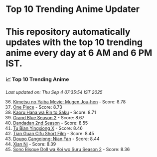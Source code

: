 # Top 10 Trending Anime Updater
# This repository automatically updates with the top 10 trending anime every day at 6 AM and 6 PM IST.

<!-- ANIME_LIST_START -->
### 📈 Top 10 Trending Anime

*Last updated on: Thu Sep  4 07:35:54 IST 2025*

36. [Kimetsu no Yaiba Movie: Mugen Jou-hen](https://myanimelist.net/anime/59192) - Score: 8.78
52. [One Piece](https://myanimelist.net/anime/21) - Score: 8.73
59. [Kaoru Hana wa Rin to Saku](https://myanimelist.net/anime/59845) - Score: 8.71
72. [Grand Blue Season 2](https://myanimelist.net/anime/59986) - Score: 8.67
122. [Dandadan 2nd Season](https://myanimelist.net/anime/60543) - Score: 8.55
166. [Tu Bian Yingxiong X](https://myanimelist.net/anime/53447) - Score: 8.46
178. [Tian Guan Cifu Short Film](https://myanimelist.net/anime/60988) - Score: 8.45
182. [Doupo Cangqiong: Nian Fan](https://myanimelist.net/anime/51039) - Score: 8.44
214. [Xian Ni](https://myanimelist.net/anime/55809) - Score: 8.39
253. [Sono Bisque Doll wa Koi wo Suru Season 2](https://myanimelist.net/anime/53065) - Score: 8.36

<!-- ANIME_LIST_END -->
